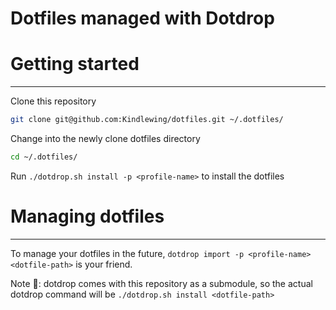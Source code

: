 # Dotfiles managed with Dotdrop

# Getting started

---

Clone this repository

```bash
git clone git@github.com:Kindlewing/dotfiles.git ~/.dotfiles/
```

Change into the newly clone dotfiles directory

```bash
cd ~/.dotfiles/
```

Run `./dotdrop.sh install -p <profile-name>` to install the dotfiles

# Managing dotfiles

---

To manage your dotfiles in the future, `dotdrop import -p <profile-name> <dotfile-path>` is your friend.

Note 📔: dotdrop comes with this repository as a submodule, so the actual dotdrop command will be `./dotdrop.sh install <dotfile-path>`
